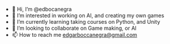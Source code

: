 - 👋 Hi, I’m @edbocanegra
- 👀 I’m interested in working on AI, and creating my own games
- 🌱 I’m currently learning taking courses on Python, and Unity
- 💞️ I’m looking to collaborate on Game making, or AI
- 📫 How to reach me edgarboccanegra@gmail.com

<!---
edbocanegra/edbocanegra is a ✨ special ✨ repository because its `README.md` (this file) appears on your GitHub profile.
You can click the Preview link to take a look at your changes.
--->
